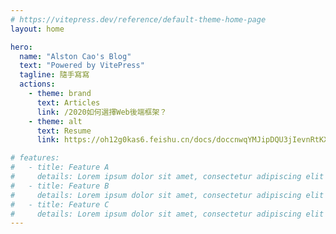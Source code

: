 ```yaml
---
# https://vitepress.dev/reference/default-theme-home-page
layout: home

hero:
  name: "Alston Cao's Blog"
  text: "Powered by VitePress"
  tagline: 隨手寫寫
  actions:
    - theme: brand
      text: Articles
      link: /2020如何選擇Web後端框架？
    - theme: alt
      text: Resume
      link: https://oh12g0kas6.feishu.cn/docs/doccnwqYMJipDQU3jIevnRtKXdh

# features:
#   - title: Feature A
#     details: Lorem ipsum dolor sit amet, consectetur adipiscing elit
#   - title: Feature B
#     details: Lorem ipsum dolor sit amet, consectetur adipiscing elit
#   - title: Feature C
#     details: Lorem ipsum dolor sit amet, consectetur adipiscing elit
---
```

